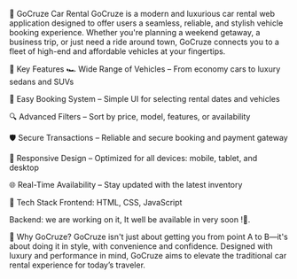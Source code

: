 🚗 GoCruze Car Rental
GoCruze is a modern and luxurious car rental web application designed to offer users a seamless, reliable, and stylish vehicle booking experience. Whether you're planning a weekend getaway, a business trip, or just need a ride around town, GoCruze connects you to a fleet of high-end and affordable vehicles at your fingertips.

🌟 Key Features
🏎️ Wide Range of Vehicles – From economy cars to luxury sedans and SUVs

📆 Easy Booking System – Simple UI for selecting rental dates and vehicles

🔍 Advanced Filters – Sort by price, model, features, or availability

🛡️ Secure Transactions – Reliable and secure booking and payment gateway

📱 Responsive Design – Optimized for all devices: mobile, tablet, and desktop

🌐 Real-Time Availability – Stay updated with the latest inventory

💼 Tech Stack
Frontend: HTML, CSS, JavaScript

Backend: we are working on it, It well be available in very soon !🚀.



🚀 Why GoCruze?
GoCruze isn't just about getting you from point A to B—it's about doing it in style, with convenience and confidence. Designed with luxury and performance in mind, GoCruze aims to elevate the traditional car rental experience for today’s traveler.
